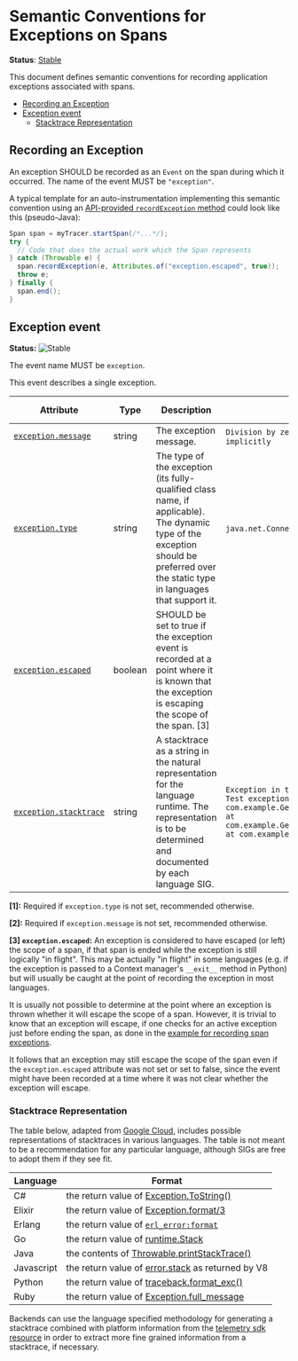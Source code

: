 <!--- Hugo front matter used to generate the website version of this page:
linkTitle: Spans
--->

# Semantic Conventions for Exceptions on Spans

**Status**: [Stable][DocumentStatus]

This document defines semantic conventions for recording application
exceptions associated with spans.

<!-- toc -->

- [Recording an Exception](#recording-an-exception)
- [Exception event](#exception-event)
  - [Stacktrace Representation](#stacktrace-representation)

<!-- tocstop -->

## Recording an Exception

An exception SHOULD be recorded as an `Event` on the span during which it occurred.
The name of the event MUST be `"exception"`.

A typical template for an auto-instrumentation implementing this semantic convention
using an [API-provided `recordException` method](https://github.com/open-telemetry/opentelemetry-specification/tree/v1.37.0/specification/trace/api.md#record-exception)
could look like this (pseudo-Java):

```java
Span span = myTracer.startSpan(/*...*/);
try {
  // Code that does the actual work which the Span represents
} catch (Throwable e) {
  span.recordException(e, Attributes.of("exception.escaped", true));
  throw e;
} finally {
  span.end();
}
```

## Exception event

<!-- semconv event.exception -->
<!-- NOTE: THIS TEXT IS AUTOGENERATED. DO NOT EDIT BY HAND. -->
<!-- see templates/registry/markdown/snippet.md.j2 -->
<!-- prettier-ignore-start -->
<!-- markdownlint-capture -->
<!-- markdownlint-disable -->

**Status:** ![Stable](https://img.shields.io/badge/-stable-lightgreen)

The event name MUST be `exception`.

This event describes a single exception.

| Attribute  | Type | Description  | Examples  | [Requirement Level](https://opentelemetry.io/docs/specs/semconv/general/attribute-requirement-level/) | Stability |
|---|---|---|---|---|---|
| [`exception.message`](/docs/attributes-registry/exception.md) | string | The exception message. | `Division by zero`; `Can't convert 'int' object to str implicitly` | `Conditionally Required` [1] | ![Stable](https://img.shields.io/badge/-stable-lightgreen) |
| [`exception.type`](/docs/attributes-registry/exception.md) | string | The type of the exception (its fully-qualified class name, if applicable). The dynamic type of the exception should be preferred over the static type in languages that support it. | `java.net.ConnectException`; `OSError` | `Conditionally Required` [2] | ![Stable](https://img.shields.io/badge/-stable-lightgreen) |
| [`exception.escaped`](/docs/attributes-registry/exception.md) | boolean | SHOULD be set to true if the exception event is recorded at a point where it is known that the exception is escaping the scope of the span. [3] |  | `Recommended` | ![Stable](https://img.shields.io/badge/-stable-lightgreen) |
| [`exception.stacktrace`](/docs/attributes-registry/exception.md) | string | A stacktrace as a string in the natural representation for the language runtime. The representation is to be determined and documented by each language SIG. | `Exception in thread "main" java.lang.RuntimeException: Test exception\n at com.example.GenerateTrace.methodB(GenerateTrace.java:13)\n at com.example.GenerateTrace.methodA(GenerateTrace.java:9)\n at com.example.GenerateTrace.main(GenerateTrace.java:5)` | `Recommended` | ![Stable](https://img.shields.io/badge/-stable-lightgreen) |

**[1]:** Required if `exception.type` is not set, recommended otherwise.

**[2]:** Required if `exception.message` is not set, recommended otherwise.

**[3] `exception.escaped`:** An exception is considered to have escaped (or left) the scope of a span,
if that span is ended while the exception is still logically "in flight".
This may be actually "in flight" in some languages (e.g. if the exception
is passed to a Context manager's `__exit__` method in Python) but will
usually be caught at the point of recording the exception in most languages.

It is usually not possible to determine at the point where an exception is thrown
whether it will escape the scope of a span.
However, it is trivial to know that an exception
will escape, if one checks for an active exception just before ending the span,
as done in the [example for recording span exceptions](https://opentelemetry.io/docs/specs/semconv/exceptions/exceptions-spans/#recording-an-exception).

It follows that an exception may still escape the scope of the span
even if the `exception.escaped` attribute was not set or set to false,
since the event might have been recorded at a time where it was not
clear whether the exception will escape.

<!-- markdownlint-restore -->
<!-- prettier-ignore-end -->
<!-- END AUTOGENERATED TEXT -->
<!-- endsemconv -->

### Stacktrace Representation

The table below, adapted from [Google Cloud][gcp-error-reporting], includes
possible representations of stacktraces in various languages. The table is not
meant to be a recommendation for any particular language, although SIGs are free
to adopt them if they see fit.

| Language   | Format                                                              |
| ---------- | ------------------------------------------------------------------- |
| C#         | the return value of [Exception.ToString()][csharp-stacktrace]       |
| Elixir     | the return value of [Exception.format/3][elixir-stacktrace]         |
| Erlang     | the return value of [`erl_error:format`][erlang-stacktrace]         |
| Go         | the return value of [runtime.Stack][go-stacktrace]                  |
| Java       | the contents of [Throwable.printStackTrace()][java-stacktrace]      |
| Javascript | the return value of [error.stack][js-stacktrace] as returned by V8  |
| Python     | the return value of [traceback.format_exc()][python-stacktrace]     |
| Ruby       | the return value of [Exception.full_message][ruby-full-message]     |

Backends can use the language specified methodology for generating a stacktrace
combined with platform information from the
[telemetry sdk resource][telemetry-sdk-resource] in order to extract more fine
grained information from a stacktrace, if necessary.

[gcp-error-reporting]: https://cloud.google.com/error-reporting/reference/rest/v1beta1/projects.events/report
[java-stacktrace]: https://docs.oracle.com/javase/7/docs/api/java/lang/Throwable.html#printStackTrace%28%29
[python-stacktrace]: https://docs.python.org/3/library/traceback.html#traceback.format_exc
[js-stacktrace]: https://v8.dev/docs/stack-trace-api
[ruby-full-message]: https://ruby-doc.org/core-2.7.1/Exception.html#method-i-full_message
[csharp-stacktrace]: https://docs.microsoft.com/dotnet/api/system.exception.tostring
[go-stacktrace]: https://pkg.go.dev/runtime/debug#Stack
[telemetry-sdk-resource]: ../resource/README.md#telemetry-sdk
[erlang-stacktrace]: https://www.erlang.org/doc/man/erl_error.html#format_exception-3
[elixir-stacktrace]: https://hexdocs.pm/elixir/1.14.3/Exception.html#format/3
[DocumentStatus]: https://opentelemetry.io/docs/specs/otel/document-status
